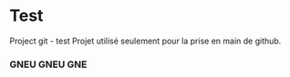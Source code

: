 # Test
Project git - test
Projet utilisé seulement pour la prise en main de github.

### GNEU GNEU GNE
